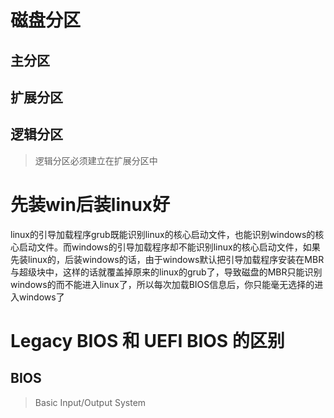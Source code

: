 # 磁盘分区
## 主分区

## 扩展分区

## 逻辑分区
> 逻辑分区必须建立在扩展分区中

# 先装win后装linux好
linux的引导加载程序grub既能识别linux的核心启动文件，也能识别windows的核心启动文件。而windows的引导加载程序却不能识别linux的核心启动文件，如果先装linux的，后装windows的话，由于windows默认把引导加载程序安装在MBR与超级块中，这样的话就覆盖掉原来的linux的grub了，导致磁盘的MBR只能识别windows的而不能进入linux了，所以每次加载BIOS信息后，你只能毫无选择的进入windows了

# Legacy BIOS 和 UEFI BIOS 的区别
## BIOS
> Basic Input/Output System
